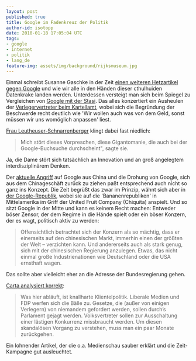```yaml
---
layout: post
published: true
title: Google im Fadenkreuz der Politik
author-id: isotopp
date: 2010-01-18 17:05:04 UTC
tags:
- google
- internet
- politik
- lang_de
feature-img: assets/img/background/rijksmuseum.jpg
---
```

Einmal schreibt Susanne Gaschke in der Zeit <a href='http://www.zeit.de/2010/03/01-Google'>einen weiteren Hetzartikel gegen Google</a> und wie wir alle in den Händen dieser cthulhuiden Datenkrake landen werden. Unterdessen versteigt man sich beim Spiegel zu Vergleichen von <a href='http://www.spiegel.de/netzwelt/web/0,1518,671506,00.html'>Google mit der Stasi</a>. Das alles konzertiert ein Ausheulen der <a href='http://www.zdnet.de/news/wirtschaft_unternehmen_business_verlegerverbaende_reichen_beim_bundeskartellamt_beschwerde_gegen_google_ein_story-39001020-41525868-1.htm'>Verlegervertreter beim Kartellamt</a>, wobei sich die Begründung der Beschwerde recht deutlich wie 'Wir wollen auch was von dem Geld, sonst müssen wir uns womöglich anpassen' liest.

<a href='http://nachrichten.rp-online.de/article/wirtschaft/Justizministerin-beklagt-Google-Gigantomanie/64142'>Frau Leutheuser-Schnarrenberger</a> klingt dabei fast niedlich: <blockquote>Mich stört dieses Vorpreschen, diese Gigantomanie, die auch bei der Google-Buchsuche durchscheint", sagte sie.</blockquote> Ja, die Dame stört sich tatsächlich an Innovation und an groß angelegtem interdisziplinärem Denken.

Der <a href='http://www.pcwelt.de/start/sicherheit/sicherheitsluecken/news/2108332/exploit-code-fuer-ie-luecke-veroeffentlicht/'>aktuelle Angriff</a> auf Google aus China und die Drohung von Google, sich aus dem Chinageschäft zurück zu ziehen paßt entsprechend auch nicht so ganz ins Konzept. Die Zeit begrüßt das zwar im Prinzip, wähnt sich aber in <a href='http://www.zeit.de/digital/internet/2010-01/google-china-zensur-3'>der Google-Republik</a>, wobei sie auf die 'Bananenrepubliken' in Mittelamerika im Griff der United Fruit Company (Chiquita) anspielt. Und so sitzt Google in der Mitte und kann es keinem Recht machen: Entweder böser Zensor, der dem Regime in die Hände spielt oder ein böser Konzern, der es wagt, politisch aktiv zu werden: <blockquote>Offensichtlich betrachtet sich der Konzern als so mächtig, dass er einerseits auf den chinesischen Markt, immerhin einen der größten der Welt – verzichten kann. Und andererseits auch als stark genug, sich mit der chinesischen Regierung anzulegen. Etwas, das nicht einmal große Industrienationen wie Deutschland oder die USA ernsthaft wagen.</blockquote> Das sollte aber vielleicht eher an die Adresse der Bundesregierung gehen.

<a href='http://carta.info/21664/wie-die-fdp-eine-lex-google-durchboxen-soll/'>Carta analysiert korrekt</a>: <blockquote>Was hier abläuft, ist knallharte Klientelpolitik. Liberale Medien und FDP werfen sich die Bälle zu. Gesetze, die (außer von einigen Verlegern) von niemandem gefordert werden, sollen durch’s Parlament gejagt werden. Volksvertreter sollen zur Ausschaltung einer lästigen Konkurrenz missbraucht werden. Um diesen skandalösen Vorgang zu verstehen, muss man ein paar Monate zurückgehen.</blockquote> Ein lohnender Artikel, der die o.a. Medienschau sauber erklärt und die Zeit-Kampagne gut ausleuchtet.
